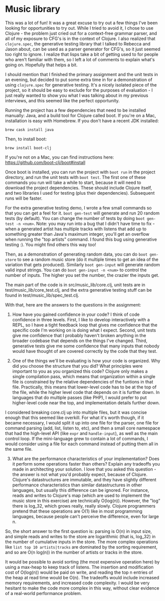 # Music library

This was a lot of fun! It was a great excuse to try out a few things I've been looking for
opportunities to try out. While I tried to avoid it, I chose to use Clojure - the problem just
cried out for a context-free grammar parser, and all of my exposure to CFG's is in the context of
Clojure. I also realized that `clojure.spec`, the generative testing library that I talked to
Rebecca and Jason about, can be used as a parser generator for CFG's, so it just seemed too
right to ignore. I realize that lisps take a bit of getting used to for people who aren't familiar
with them, so I left a lot of comments to explain what's going on. Hopefully that helps a bit.

I should mention that I finished the primary assignment and the unit tests in an evening, but
decided to put some extra time in for a demonstration of using `clojure.spec` for generative
testing. It's a nicely isolated piece of the project, so it should be easy to exclude for the
purposes of evaluation - I just really wanted to show you what I was talking about in my
previous interviews, and this seemed like the perfect opportunity.

Running the project has a few dependencies that need to be installed manually: Java, and a build
tool for Clojure called boot. If you're on a Mac, installation is easy with Homebrew. If you
don't have a recent JDK installed:

```brew cask install java```

Then, to install boot:

```brew install boot-clj```

If you're not on a Mac, you can find instructions here: https://github.com/boot-clj/boot#install

Once boot is installed, you can run the project with `boot run` in the project directory, and run
the unit tests with `boot test`. The first one of these commands you run will take a while to
start, because it will need to download the project dependencies. These should include
Clojure itself, and two libraries I used for testing (plus their dependencies). Subsequent
runs will be faster.

For the extra generative testing demo, I wrote a few small commands so that you can get a feel
for it. `boot gen-test` will generate and run 20 random tests (by default). You can change the
number of tests by doing `boot gen-test -n <num>`. Note: you may run into a bug that I didn't
have time to fix - when a generated artist has multiple tracks with listens that add up to
something greater than Java's maximum integer, you'll get an overflow when running the "top
artists" command. I found this bug using generative testing :). You might find others this way
too!

Then, as a demonstration of generating random data, you can do `boot gen-store` to see a
random music store (do it multiple times to get an idea of the variation that gets produced).
Similarly `boot gen-input` will generate random valid input strings. You can do `boot gen-input
-n <num>` to control the number of inputs. The higher you set the number, the crazier the
inputs get.

The main part of the code is in src/music_lib/core.clj, unit tests are in
test/music_lib/core_test.clj, and the extra generative testing stuff can be found in
test/music_lib/spec_test.clj.

With that, here are the answers to the questions in the assignment:

1. How have you gained confidence in your code?
  I think of code confidence in three levels. First, I like to develop interactively with a REPL,
  so I have a tight feedback loop that gives me confidence that the specific code I'm working on
  is doing what I expect. Second, unit tests give me confidence that I probably haven't broken
  anything in the broader codebase that depends on the things I've changed. Third, generative
  tests give me some confidence that many inputs that nobody would have thought of are covered
  correctly by the code that they test.

2. One of the things we'll be evaluating is how your code is organized. Why did you choose the structure that you did? What principles were important to you as you organized this code?
  Clojure only makes a single compilation pass, which means that organization within a single
  file is constrained by the relative dependencies of the funtions in that file. Practically,
  this means that lower-level code has to be at the top of the file, while the higher level code
  that depends on it is further down. In languages that do multiple passes (like PHP), I would
  prefer to put higher-level code near the top, and implementation details further down.

  I considered breaking core.clj up into multiple files, but it was concise enough that this
  seemed like overkill. For what it's worth though, if it became necessary, I would split it up
  into one file for the parser, one file for command parsing (add, list, listen to, etc), and then
  a small core namespace that had the high-level API (like `expr` and `handle-input`), as well
  as the main control loop. If the mini-language grew to contain a lot of commands, I would
  consider using a file for each command instead of putting them all in the same file.

3. What are the performance characteristics of your implementation? Does it perform some operations faster than others? Explain any tradeoffs you made in architecting your solution.
  I love that you asked this question - the answer is not what you'd probably expect, because of
  Clojure. Clojure's datastructures are immutable, and they have slightly different performance
  characteristics than similar datastructures in other languages, but usually this difference
  can be ignored. For instance, reads and writes to Clojure's map (which are used to implement
  the music store in this exercise) are technically O(log(n)). However, the "log" there is log_32,
  which grows really, really slowly. Clojure programmers pretend that these operations are O(1)
  like in most programming languages, because people can't perceive the difference, even for large
  n.

  So, the short answer to the first question is: parsing is O(n) in input size, and simple reads
  and writes to the store are logarithmic (that is, log_32) in the number of cumulative inputs in
  the store. The more complex operations like `list top 10 artists|tracks` are dominated by the
  sorting requirement, and so are O(n log(n)) in the number of artists or tracks in the store.

  It would be possible to avoid sorting (the most expensive operation here) by using a max-heap
  to keep track of listens. The insertion and modification cost of O(log(n)) would be paid on write,
  and reading the top n entries of the heap at read time would be O(n). The tradeoffs would include
  increased memory requirements, and increased code complexity. I would be very hesitant to make
  the code more complex in this way, without clear evidence of a real-world performance problem.
